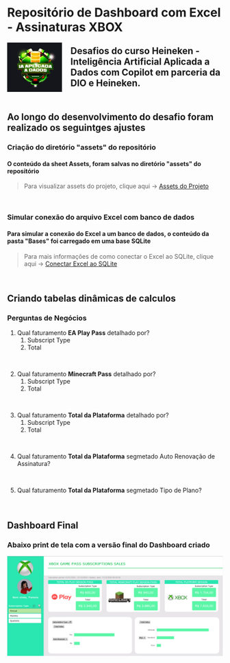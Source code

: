 # Repositório de Dashboard com Excel - Assinaturas XBOX

<div style="display: flex; align-items: center;">
  <img src="images/logo_curso.png" alt="Logo" style="width: 150px; margin-right: 20px;">
  <h2 style="margin: 0;">Desafios do curso Heineken - Inteligência Artificial Aplicada a Dados com Copilot em parceria da DIO e Heineken.</h2>
</div>



<br>


## Ao longo do desenvolvimento do desafio foram realizado os seguintges ajustes

### Criação do diretório "assets" do repositório

#### O conteúdo da sheet Assets, foram salvas no diretório "assets" do repositório

> Para visualizar assets do projeto, clique aqui -> [Assets do Projeto](ASSETS.md)

<br>

### Simular conexão do arquivo Excel com banco de dados

#### Para simular a conexão do Excel a um banco de dados, o conteúdo da pasta "Bases" foi carregado em uma base SQLite

> Para mais informações de como conectar o Excel ao SQLite, clique aqui -> [Conectar Excel ao SQLite](CONEXAO_ODBC.md)

<br>

## Criando tabelas dinâmicas de calculos

### Perguntas de Negócios

1. Qual faturamento **EA Play Pass** detalhado por?
    1. Subscript Type
    2. Total

<br>

2. Qual faturamento **Minecraft Pass** detalhado por?
    1. Subscript Type
    2. Total

<br>

3. Qual faturamento **Total da Plataforma** detalhado por?
    1. Subscript Type
    2. Total

<br>

4. Qual faturamento **Total da Plataforma** segmetado Auto Renovação de Assinatura?

<br>

5. Qual faturamento **Total da Plataforma** segmetado Tipo de Plano?


<br>


## Dashboard Final


### Abaixo print de tela com a versão final do Dashboard criado

![Exemplo Dashboard](./images/exemplo_dashboard.png)

